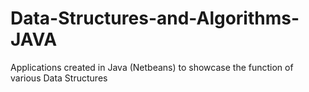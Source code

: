 # Data-Structures-and-Algorithms-JAVA
Applications created in Java (Netbeans) to showcase the function of various Data Structures
